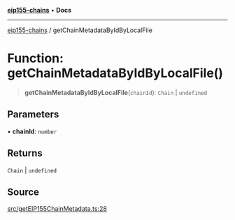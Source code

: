 [**eip155-chains**](../README.md) • **Docs**

***

[eip155-chains](../globals.md) / getChainMetadataByIdByLocalFile

# Function: getChainMetadataByIdByLocalFile()

> **getChainMetadataByIdByLocalFile**(`chainId`): `Chain` \| `undefined`

## Parameters

• **chainId**: `number`

## Returns

`Chain` \| `undefined`

## Source

[src/getEIP155ChainMetadata.ts:28](https://github.com/ivanzzeth/eip155-chains/blob/f60934fd3f9025ea23c17b116587bcfacdf37fe4/src/getEIP155ChainMetadata.ts#L28)
